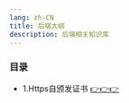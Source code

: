 ```yaml
---
lang: zh-CN
title: 后端大纲
description: 后端相关知识库
---
```


### 目录
+ 1.Https自颁发证书 [👉👉👉](/server/1.https.html)

